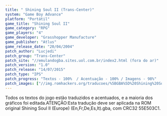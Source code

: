 ```yaml
---
title: " Shining Soul II (Trans-Center)"
system: "Game Boy Advance"
platform: "Portátil"
game_title: "Shining Soul II"
game_category: "RPG"
game_players: "4"
game_developer: "Grasshopper Manufacture"
game_publisher: "Atlus"
game_release_date: "20/04/2004"
patch_author: "Lucjedi"
patch_group: "Trans-Center"
patch_site: "//emulandogba.sites.uol.com.br/index2.html (fora do ar)"
patch_version: "1.0"
patch_release: "14/07/2015"
patch_type: "IPS"
patch_progress: "Textos - 100%  / Acentuação - 100% / Imagens - 98%"
patch_images: ["//img.romhackers.org/traducoes/%5BGBA%5D%20Shining%20Soul%20II%20-%20Trans-Center%20-%201.png","//img.romhackers.org/traducoes/%5BGBA%5D%20Shining%20Soul%20II%20-%20Trans-Center%20-%202.png","//img.romhackers.org/traducoes/%5BGBA%5D%20Shining%20Soul%20II%20-%20Trans-Center%20-%203.png"]
---
```

Todos os textos do jogo estão traduzidos e acentuados, e a maioria dos gráficos foi editada.ATENÇÃO:Esta tradução deve ser aplicada na ROM original Shining Soul II (Europe) (En,Fr,De,Es,It).gba, com CRC32 55E503C1.